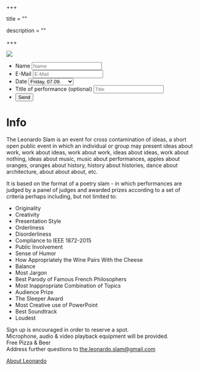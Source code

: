 +++

title = ""

description = ""

+++

<img src="LeonardoSlam_Web_.png">

<form action="https://formspree.io/the.leonardo.slam+signup@gmail.com"
      method="POST">
      <ul>
          <li>
                <label for="name">Name</label>
                <input type="text" name="name" placeholder="Name" required>
          </li>
          <li>
                <label for="email">E-Mail</label>
                <input type="email" name="_replyto" placeholder="E-Mail" required>
          </li>
          <li>
               <label for="date">Date</label>
    <select name="date">
          <option selected>Friday, 07.09.</option>
          <option>Saturday, 08.09.</option>
          <option>Sunday, 09.09.</option>
        </select>
          </li>
          <li>
               <label class="optional" for="performance">Title of performance (optional)</label>
    <input type="text" name="performance" placeholder="Title">
          </li>
          <li class="last">
              <input type="submit" value="Send">
          </li>
      </ul> 
</form>

# Info

The Leonardo Slam is an event for cross contamination of ideas, a short open public event in which an individual or group may present ideas about work, work about ideas, work about work, ideas about ideas, work about nothing, ideas about music, music about performances, apples about oranges, oranges about history, history about histories, dance about architecture, about about about, etc.

It is based on the format of a poetry slam - in which performances are judged by a panel of judges and awarded prizes according to a set of criteria perhaps including, but not limited to:

* Originality
* Creativity
* Presentation Style
* Orderliness
* Disorderliness
* Compliance to IEEE 1872-2015
* Public Involvement
* Sense of Humor
* How Appropriately the Wine Pairs With the Cheese
* Balance
* Most Jargon
* Best Parody of Famous French Philosophers
* Most Inappropriate Combination of Topics
* Audience Prize
* The Sleeper Award
* Most Creative use of PowerPoint
* Best Soundtrack
* Loudest

Sign up is encouraged in order to reserve a spot. <br>
Microphone, audio & video playback equipment will be provided. <br>
Free Pizza & Beer <br>
Address further questions to <a href="mailto:the.leonardo.slam@gmail.com">the.leonardo.slam@gmail.com</a>

<a href="https://www.leonardo.info/mission">About Leonardo</a>